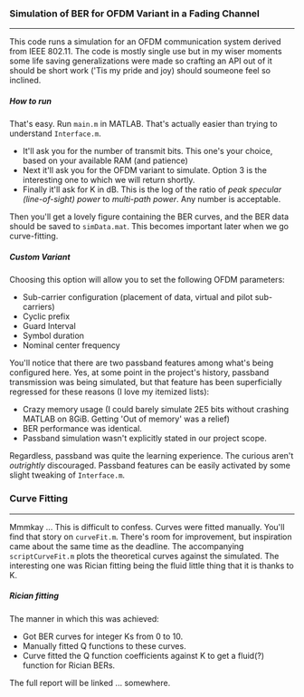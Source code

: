 ### Simulation of BER for OFDM Variant in a Fading Channel
---

This code runs a simulation for an OFDM communication system derived from IEEE 802.11. The code is mostly single use but in my wiser moments some life saving generalizations were made so crafting an API out of it should be short work ('Tis my pride and joy) should soumeone feel so inclined.

##### How to run
That's easy. Run `main.m` in MATLAB. That's actually easier than trying to understand `Interface.m`.
- It'll ask you for the number of transmit bits. This one's your choice, based on your available RAM (and patience)
- Next it'll ask you for the OFDM variant to simulate. Option 3 is the interesting one to which we will return shortly.
- Finally it'll ask for K in dB. This is the log of the ratio of *peak specular (line-of-sight) power* to *multi-path power*. Any number is acceptable.

Then you'll get a lovely figure containing the BER curves, and the BER data should be saved to `simData.mat`. This becomes important later when we go curve-fitting.

##### Custom Variant
Choosing this option will allow you to set the following OFDM parameters:
- Sub-carrier configuration (placement of data, virtual and pilot sub-carriers)
- Cyclic prefix
- Guard Interval
- Symbol duration
- Nominal center frequency

You'll notice that there are two passband features among what's being configured here. Yes, at some point in the project's history, passband transmission was being simulated, but that feature has been superficially regressed for these reasons (I love my itemized lists):
- Crazy memory usage (I could barely simulate 2E5 bits without crashing MATLAB on 8GiB. Getting 'Out of memory' was a relief)
- BER performance was identical.
- Passband simulation wasn't explicitly stated in our project scope.

Regardless, passband was quite the learning experience. The curious aren't *outrightly* discouraged. Passband features can be easily activated by some slight tweaking of `Interface.m`.

### Curve Fitting
---
Mmmkay ... This is difficult to confess. Curves were fitted manually. You'll find that story on `curveFit.m`. There's room for improvement, but inspiration came about the same time as the deadline. The accompanying `scriptCurveFit.m` plots the theoretical curves against the simulated. The interesting one was Rician fitting being the fluid little thing that it is thanks to K.

##### Rician fitting
The manner in which this was achieved:
- Got BER curves for integer Ks from 0 to 10.
- Manually fitted Q functions to these curves.
- Curve fitted the Q function coefficients against K to get a fluid(?) function for Rician BERs.

The full report will be linked ... somewhere. 
